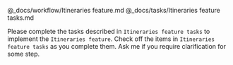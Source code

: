 @_docs/workflow/Itineraries feature.md  @_docs/tasks/Itineraries feature tasks.md 

Please complete the tasks described in `Itineraries feature tasks` to implement the `Itineraries feature`. Check off the items in `Itineraries feature tasks` as you complete them. Ask me if you require clarification for some step.
